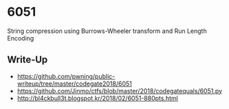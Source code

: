# 6051
String compression using Burrows-Wheeler transform and Run Length Encoding

## Write-Up
* https://github.com/pwning/public-writeup/tree/master/codegate2018/6051
* https://github.com/Jinmo/ctfs/blob/master/2018/codegatequals/6051.py
* http://bl4ckbull3t.blogspot.kr/2018/02/6051-880pts.html
